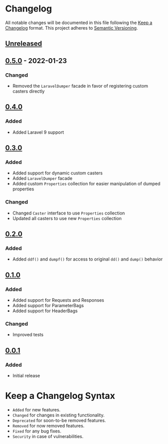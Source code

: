 # Changelog

All notable changes will be documented in this file following the [Keep a Changelog](https://keepachangelog.com/en/1.0.0/) 
format. This project adheres to [Semantic Versioning](https://semver.org/spec/v2.0.0.html).

## [Unreleased]

## [0.5.0] - 2022-01-23

### Changed

-   Removed the `LaravelDumper` facade in favor of registering custom casters directly

## [0.4.0]

### Added

-   Added Laravel 9 support

## [0.3.0]

### Added

-   Added support for dynamic custom casters
-   Added `LaravelDumper` facade
-   Added custom `Properties` collection for easier manipulation of dumped properties

### Changed

-   Changed `Caster` interface to use `Properties` collection
-   Updated all casters to use new `Properties` collection

## [0.2.0]

### Added

-   Added `ddf()` and `dumpf()` for access to original `dd()` and `dump()` behavior

## [0.1.0]

### Added

-   Added support for Requests and Responses
-   Added support for ParameterBags
-   Added support for HeaderBags

### Changed

-   Improved tests

## [0.0.1]

### Added

-   Initial release

# Keep a Changelog Syntax

-   `Added` for new features.
-   `Changed` for changes in existing functionality.
-   `Deprecated` for soon-to-be removed features.
-   `Removed` for now removed features.
-   `Fixed` for any bug fixes. 
-   `Security` in case of vulnerabilities.

[Unreleased]: https://github.com/glhd/laravel-dumper/compare/0.5.0...HEAD

[0.5.0]: https://github.com/glhd/laravel-dumper/compare/0.4.0...0.5.0

[0.4.0]: https://github.com/glhd/laravel-dumper/compare/0.3.0...0.4.0

[0.3.0]: https://github.com/glhd/laravel-dumper/compare/0.2.0...0.3.0

[0.2.0]: https://github.com/glhd/laravel-dumper/compare/0.1.0...0.2.0

[0.1.0]: https://github.com/glhd/laravel-dumper/compare/0.0.1...0.1.0

[0.0.1]: https://github.com/glhd/laravel-dumper

